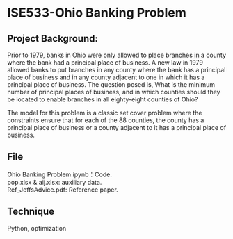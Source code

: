 # ISE533-Ohio Banking Problem

## Project Background:
Prior to 1979, banks in Ohio were only allowed to place branches in a county where the bank had a principal place of business. A new law in 1979 allowed banks to put branches in any county where the bank has a principal place of business and in any county adjacent to one in which it has a principal place of business. The question posed is, What is the minimum number of principal places of business, and in which counties should they be located to enable branches in all eighty-eight counties of Ohio?

The model for this problem is a classic set cover problem where the constraints ensure that for each of the 88 counties, the county has a principal place of business or a county adjacent to it has a principal place of business.

## File
Ohio Banking Problem.ipynb：Code.   
pop.xlsx & aij.xlsx: auxiliary data.   
Ref_JeffsAdvice.pdf: Reference paper.

## Technique
Python, optimization
